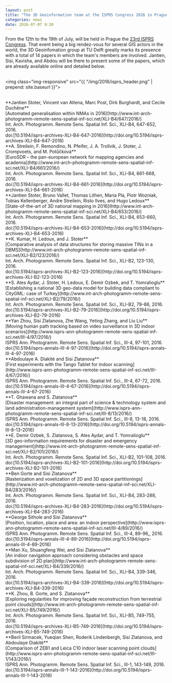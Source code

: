 ```yaml
---
layout: post
title: "The 3D Geoinformation team at the ISPRS Congress 2016 in Prague"
categories: news
date: 2016-07-07 9:30
---
```


From the 12th to the 19th of July, will be held in Prague the [23rd ISPRS Congress](http://www.isprs2016-prague.com/). That event being a big rendez-vous for several GIS actors in the world, the 3D Geoinfomation group at TU Delft greatly marks its presence with a total of 14 papers in which the team's members are involved. Jantien, Sisi, Kavisha, and Abdou will be there to present some of the papers, which are already available online and detailed below.
<br>
<br>

<img class="img-responsive" src="{{ "/img/2016/isprs_header.png" | prepend: site.baseurl }}">

<br>
**Jantien Stoter, Vincent van Altena, Marc Post, Dirk Burghardt, and Cecile Duchêne**
<br>[Automated generalisation within NMAs in 2016](http://www.int-arch-photogramm-remote-sens-spatial-inf-sci.net/XLI-B4/647/2016/)
<br>Int. Arch. Photogramm. Remote Sens. Spatial Inf. Sci., XLI-B4, 647-652, 2016.
<br>doi:[10.5194/isprs-archives-XLI-B4-647-2016](http://doi.org/10.5194/isprs-archives-XLI-B4-647-2016)

<br>
**A. Streilein, F. Remondino, N. Pfeifer, J. A. Trollvik, J. Stoter, J. Crompvoets, and M. Potůčková**
<br>[EuroSDR – the pan-european network for mapping agencies and academia](http://www.int-arch-photogramm-remote-sens-spatial-inf-sci.net/XLI-B4/661/2016/)
<br>Int. Arch. Photogramm. Remote Sens. Spatial Inf. Sci., XLI-B4, 661-668, 2016.
<br>doi:[10.5194/isprs-archives-XLI-B4-661-2016](http://doi.org/10.5194/isprs-archives-XLI-B4-661-2016)

<br>
**Jantien Stoter, Bruno Vallet, Thomas Lithen, Maria Pla, Piotr Wozniak, Tobias Kellenberger, Andre Streilein, Risto Ilves, and Hugo Ledoux**
<br>[State-of-the-art of 3D national mapping in 2016](http://www.int-arch-photogramm-remote-sens-spatial-inf-sci.net/XLI-B4/653/2016/)
<br>Int. Arch. Photogramm. Remote Sens. Spatial Inf. Sci., XLI-B4, 653-660, 2016.
<br>doi:[10.5194/isprs-archives-XLI-B4-653-2016](http://doi.org/10.5194/isprs-archives-XLI-B4-653-2016)

<br>
**K. Kumar, H. Ledoux, and J. Stoter**
<br>[Comparative analysis of data structures for storing massive TINs in a DBMS](http://www.int-arch-photogramm-remote-sens-spatial-inf-sci.net/XLI-B2/123/2016/)
<br>Int. Arch. Photogramm. Remote Sens. Spatial Inf. Sci., XLI-B2, 123-130, 2016.
<br>doi:[10.5194/isprs-archives-XLI-B2-123-2016](http://doi.org/10.5194/isprs-archives-XLI-B2-123-2016)

<br>
**S. Ates Aydar, J. Stoter, H. Ledoux, E. Demir Ozbek, and T. Yomralioglu**
<br>[Establishing a national 3D geo-data model for building data compliant to CityGML: case of Turkey](http://www.int-arch-photogramm-remote-sens-spatial-inf-sci.net/XLI-B2/79/2016/)
<br>Int. Arch. Photogramm. Remote Sens. Spatial Inf. Sci., XLI-B2, 79-86, 2016.
<br>doi:[10.5194/isprs-archives-XLI-B2-79-2016](http://doi.org/10.5194/isprs-archives-XLI-B2-79-2016)

<br>
**Yan Zhou, Sisi Zlatanova, Zhe Wang, Yeting Zhang, and Liu Liu**
<br>[Moving human path tracking based on video surveillance in 3D indoor scenarios](http://www.isprs-ann-photogramm-remote-sens-spatial-inf-sci.net/III-4/97/2016/)
<br>ISPRS Ann. Photogramm. Remote Sens. Spatial Inf. Sci., III-4, 97-101, 2016.
<br>doi:[10.5194/isprs-annals-III-4-97-2016](http://doi.org/10.5194/isprs-annals-III-4-97-2016)

<br>
**Abdoulaye A. Diakité and Sisi Zlatanova**
<br>[First experiments with the Tango Tablet for indoor scanning](http://www.isprs-ann-photogramm-remote-sens-spatial-inf-sci.net/III-4/67/2016/)
<br>ISPRS Ann. Photogramm. Remote Sens. Spatial Inf. Sci., III-4, 67-72, 2016.
<br>doi:[10.5194/isprs-annals-III-4-67-2016](http://doi.org/10.5194/isprs-annals-III-4-67-2016)

<br>
**T. Ghawana and S. Zlatanova**
<br>[Disaster management: an integral part of science & technology system and land administration-management system](http://www.isprs-ann-photogramm-remote-sens-spatial-inf-sci.net/III-8/13/2016/)
<br>ISPRS Ann. Photogramm. Remote Sens. Spatial Inf. Sci., III-8, 13-18, 2016.
<br>doi:[10.5194/isprs-annals-III-8-13-2016](http://doi.org/10.5194/isprs-annals-III-8-13-2016)

<br>
**E. Demir Ozbek, S. Zlatanova, S. Ates Aydar, and T. Yomralioglu**
<br>[3D geo-information requirements for disaster and emergency management](http://www.int-arch-photogramm-remote-sens-spatial-inf-sci.net/XLI-B2/101/2016/)
<br>Int. Arch. Photogramm. Remote Sens. Spatial Inf. Sci., XLI-B2, 101-108, 2016.
<br>doi:[10.5194/isprs-archives-XLI-B2-101-2016](http://doi.org/10.5194/isprs-archives-XLI-B2-101-2016)

<br>
**Ben Gorte and Sisi Zlatanova**
<br>[Rasterization and voxelization of 2D and 3D space partitionings](http://www.int-arch-photogramm-remote-sens-spatial-inf-sci.net/XLI-B4/283/2016/)
<br>Int. Arch. Photogramm. Remote Sens. Spatial Inf. Sci., XLI-B4, 283-288, 2016.
<br>doi:[10.5194/isprs-archives-XLI-B4-283-2016](http://doi.org/10.5194/isprs-archives-XLI-B4-283-2016)

<br>
**George Sithole and Sisi Zlatanova**
<br>[Position, location, place and area: an indoor perspective](http://www.isprs-ann-photogramm-remote-sens-spatial-inf-sci.net/III-4/89/2016/)
<br>ISPRS Ann. Photogramm. Remote Sens. Spatial Inf. Sci., III-4, 89-96,, 2016.
<br>doi:[10.5194/isprs-annals-III-4-89-2016](http://doi.org/10.5194/isprs-annals-III-4-89-2016)

<br>
**Man Xu, Shuangfeng Wei, and Sisi Zlatanova**
<br>[An indoor navigation approach considering obstacles and space subdivision of 2D plan](http://www.int-arch-photogramm-remote-sens-spatial-inf-sci.net/XLI-B4/339/2016/)
<br>Int. Arch. Photogramm. Remote Sens. Spatial Inf. Sci., XLI-B4, 339-346, 2016.
<br>doi:[10.5194/isprs-archives-XLI-B4-339-2016](http://doi.org/10.5194/isprs-archives-XLI-B4-339-2016)

<br>
**K. Zhou, B. Gorte, and S. Zlatanova**
<br>[Exploring regularities for improving façade reconstruction from terrestrial point clouds](http://www.int-arch-photogramm-remote-sens-spatial-inf-sci.net/XLI-B5/749/2016/)
<br>Int. Arch. Photogramm. Remote Sens. Spatial Inf. Sci., XLI-B5, 749-755, 2016.
<br>doi:[10.5194/isprs-archives-XLI-B5-749-2016](http://doi.org/10.5194/isprs-archives-XLI-B5-749-2016)

<br>
**Beril Sirmacek, Yueqian Shen, Roderik Lindenbergh, Sisi Zlatanova, and Abdoulaye Diakité**
<br>[Comparison of ZEB1 and Leica C10 indoor laser scanning point clouds](http://www.isprs-ann-photogramm-remote-sens-spatial-inf-sci.net/III-1/143/2016/)
<br>ISPRS Ann. Photogramm. Remote Sens. Spatial Inf. Sci., III-1, 143-149, 2016.
<br>doi:[10.5194/isprs-annals-III-1-143-2016](http://doi.org/10.5194/isprs-annals-III-1-143-2016)

